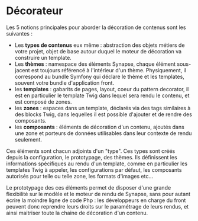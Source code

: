 # Décorateur

Les 5 notions principales pour aborder la décoration de contenus sont les suivantes :

 - Les **types de contenus** eux même : abstraction des objets métiers de votre projet, objet de base autour duquel le moteur de décoration va construire un template.
 - Les **thèmes** : namespace des éléments Synapse, chaque élément sous-jacent est toujours référencé à l'intérieur d'un thème. Physiquement, il correspond au bundle Symfony qui déclare le thème et les templates, souvent votre bundle d'application front.
 - les **templates** : gabarits de pages, layout, coeur du pattern decorator, il est en particulier le template Twig dans lequel sera rendu le contenu, et est composé de zones.
 - les **zones** : espaces dans un template, déclarés via des tags similaires à des blocks Twig, dans lequelles il est possible d'ajouter et de rendre des composants.
 - les **composants** : éléments de décoration d'un contenu, ajoutés dans une zone et porteurs de données utilisables dans leur contexte de rendu seulement.

Ces éléments sont chacun adjoints d'un "type". Ces types sont créés depuis la configuration, le prototypage, des thèmes. Ils définissent les informations spécifiques au rendu d'un template, comme en particulier les templates Twig à appeler, les configurations par défaut, les composants autorisés pour telle ou telle zone, les formats d'images etc...

Le prototypage des ces éléments permet de disposer d'une grande flexibilité sur le modèle et le moteur de rendu de Synapse, sans pour autant écrire la moindre ligne de code Php : les développeurs en charge du front peuvent donc reprendre leurs droits sur le paramétrage de leurs rendus, et ainsi maitriser toute la chaine de décoration d'un contenu.
